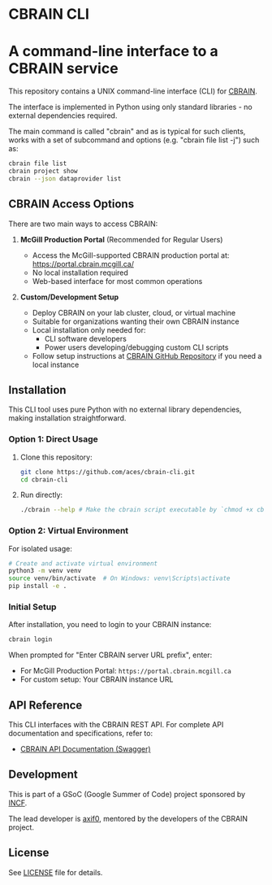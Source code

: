 # CBRAIN CLI

A command-line interface to a CBRAIN service
============================================

This repository contains a UNIX command-line interface (CLI) for [CBRAIN](https://github.com/aces/cbrain).

The interface is implemented in Python using only standard libraries - no external dependencies required.

The main command is called "cbrain" and as is typical for such clients, works
with a set of subcommand and options (e.g. "cbrain file list -j") such as:
```bash
cbrain file list
cbrain project show
cbrain --json dataprovider list
```

## CBRAIN Access Options

There are two main ways to access CBRAIN:

1. **McGill Production Portal** (Recommended for Regular Users)
   - Access the McGill-supported CBRAIN production portal at: https://portal.cbrain.mcgill.ca/
   - No local installation required
   - Web-based interface for most common operations

2. **Custom/Development Setup**
   - Deploy CBRAIN on your lab cluster, cloud, or virtual machine
   - Suitable for organizations wanting their own CBRAIN instance
   - Local installation only needed for:
     - CLI software developers
     - Power users developing/debugging custom CLI scripts
   - Follow setup instructions at [CBRAIN GitHub Repository](https://github.com/aces/cbrain) if you need a local instance

## Installation

This CLI tool uses pure Python with no external library dependencies, making installation straightforward.

### Option 1: Direct Usage

1. Clone this repository:
   ```bash
   git clone https://github.com/aces/cbrain-cli.git
   cd cbrain-cli
   ```

2. Run directly:
   ```bash
   ./cbrain --help # Make the cbrain script executable by `chmod +x cbrain`
   ```

### Option 2: Virtual Environment

For isolated usage:

```bash
# Create and activate virtual environment
python3 -m venv venv
source venv/bin/activate  # On Windows: venv\Scripts\activate
pip install -e .
```

### Initial Setup

After installation, you need to login to your CBRAIN instance:

```bash
cbrain login
```

When prompted for "Enter CBRAIN server URL prefix", enter:
- For McGill Production Portal: `https://portal.cbrain.mcgill.ca`
- For custom setup: Your CBRAIN instance URL

## API Reference

This CLI interfaces with the CBRAIN REST API. For complete API documentation and specifications, refer to:
- [CBRAIN API Documentation (Swagger)](https://app.swaggerhub.com/apis/prioux/CBRAIN/7.0.0)

## Development

This is part of a GSoC (Google Summer of Code) project sponsored by [INCF](https://www.incf.org/).

The lead developer is [axif0](https://github.com/axif0), mentored by the developers of the CBRAIN project.

## License

See [LICENSE](LICENSE) file for details.
